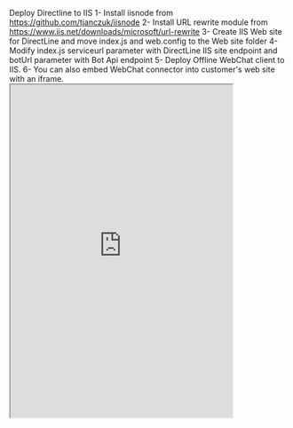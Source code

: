 Deploy Directline to IIS
1- Install iisnode from https://github.com/tjanczuk/iisnode
2- Install URL rewrite module from https://www.iis.net/downloads/microsoft/url-rewrite
3- Create IIS Web site for DirectLine  and move index.js and web.config to the Web site folder
4- Modify index.js serviceurl parameter with DirectLine IIS site endpoint and botUrl parameter with Bot Api endpoint
5- Deploy Offline WebChat client to IIS. 
6- You can also embed WebChat connector into customer's web site with an iframe. 
	<iframe height="600px" width="400px" src='http://YOURWEBCHATHOST/?s=xxxxxxxxx&botid=YOURBOTID&domain=http://YOURDIRECTLINEHOST/directline'></iframe>
